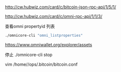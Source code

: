
http://cw.hubwiz.com/card/c/bitcoin-json-rpc-api/1/5/1/


http://cw.hubwiz.com/card/c/omni-rpc-api/1/1/3/

查看omni propertyid 列表

```sh
./omnicore-cli "omni_listproperties" 
```

<https://www.omniwallet.org/explorer/assets>


停止
./omnicore-cli stop

vim  /home//ops/.bitcoin/bitcoin.conf